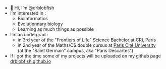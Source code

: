 - 👋 Hi, I’m @drblobfish
- I’m interested in :
  - Bioinformatics
  - Evolutionnary biology
  - Learning as much things as possible
- I’m an undergrad :
  - in 3rd year of the "Frontiers of Life" Science Bachelor at [CRI](https://cri-paris.org/en), Paris
  - in 2nd year of the Maths/CS double cursus at [Paris Cité University](https://math-info.u-paris.fr/) (at the "Saint Germain" campus, aka "Paris Descartes")
- If i got the time some of my projects will be uploaded on my github page [drblobfish.github.io](https://drblobfish.github.io/)
